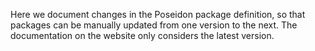 Here we document changes in the Poseidon package definition, so that packages can be manually updated from one version to the next. The documentation on the website only considers the latest version.

[](https://raw.githubusercontent.com/poseidon-framework/poseidon-schema/refs/heads/master/changelog.md ':include')
